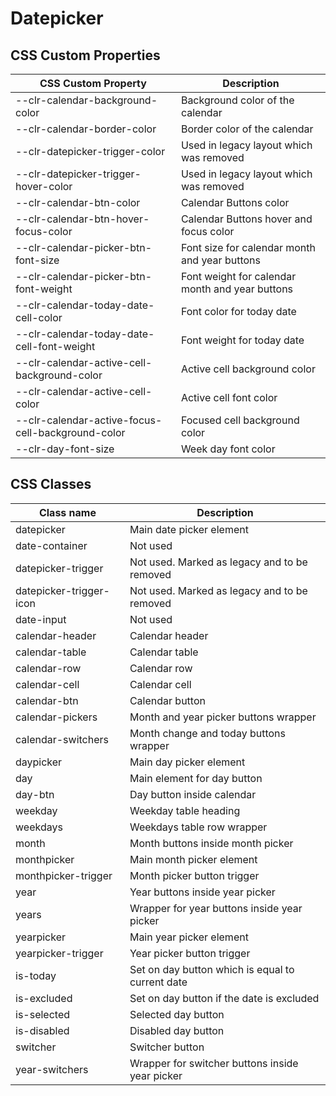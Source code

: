 # Datepicker

## CSS Custom Properties

| CSS Custom Property                               | Description                                     |
| ------------------------------------------------- | ----------------------------------------------- |
| --clr-calendar-background-color                   | Background color of the calendar                |
| --clr-calendar-border-color                       | Border color of the calendar                    |
| --clr-datepicker-trigger-color                    | Used in legacy layout which was removed         |
| --clr-datepicker-trigger-hover-color              | Used in legacy layout which was removed         |
| --clr-calendar-btn-color                          | Calendar Buttons color                          |
| --clr-calendar-btn-hover-focus-color              | Calendar Buttons hover and focus color          |
| --clr-calendar-picker-btn-font-size               | Font size for calendar month and year buttons   |
| --clr-calendar-picker-btn-font-weight             | Font weight for calendar month and year buttons |
| --clr-calendar-today-date-cell-color              | Font color for today date                       |
| --clr-calendar-today-date-cell-font-weight        | Font weight for today date                      |
| --clr-calendar-active-cell-background-color       | Active cell background color                    |
| --clr-calendar-active-cell-color                  | Active cell font color                          |
| --clr-calendar-active-focus-cell-background-color | Focused cell background color                   |
| --clr-day-font-size                               | Week day font color                             |

## CSS Classes

| Class name              | Description                                      |
| ----------------------- | ------------------------------------------------ |
| datepicker              | Main date picker element                         |
| date-container          | Not used                                         |
| datepicker-trigger      | Not used. Marked as legacy and to be removed     |
| datepicker-trigger-icon | Not used. Marked as legacy and to be removed     |
| date-input              | Not used                                         |
| calendar-header         | Calendar header                                  |
| calendar-table          | Calendar table                                   |
| calendar-row            | Calendar row                                     |
| calendar-cell           | Calendar cell                                    |
| calendar-btn            | Calendar button                                  |
| calendar-pickers        | Month and year picker buttons wrapper            |
| calendar-switchers      | Month change and today buttons wrapper           |
| daypicker               | Main day picker element                          |
| day                     | Main element for day button                      |
| day-btn                 | Day button inside calendar                       |
| weekday                 | Weekday table heading                            |
| weekdays                | Weekdays table row wrapper                       |
| month                   | Month buttons inside month picker                |
| monthpicker             | Main month picker element                        |
| monthpicker-trigger     | Month picker button trigger                      |
| year                    | Year buttons inside year picker                  |
| years                   | Wrapper for year buttons inside year picker      |
| yearpicker              | Main year picker element                         |
| yearpicker-trigger      | Year picker button trigger                       |
| is-today                | Set on day button which is equal to current date |
| is-excluded             | Set on day button if the date is excluded        |
| is-selected             | Selected day button                              |
| is-disabled             | Disabled day button                              |
| switcher                | Switcher button                                  |
| year-switchers          | Wrapper for switcher buttons inside year picker  |
